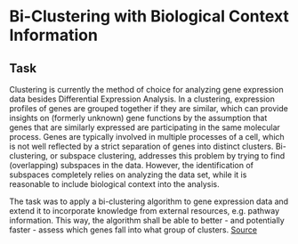 # Bi-Clustering with Biological Context Information

## Task

Clustering is currently the method of choice for analyzing gene expression data besides Differential Expression Analysis. In a clustering, expression profiles of genes are grouped together if they are similar, which can provide insights on (formerly unknown) gene functions by the assumption that genes that are similarly expressed are participating in the same molecular process. Genes are typically involved in multiple processes of a cell, which is not well reflected by a strict separation of genes into distinct clusters. Bi-clustering, or subspace clustering, addresses this problem by trying to find (overlapping) subspaces in the data. However, the identification of subspaces completely relies on analyzing the data set, while it is reasonable to include biological context into the analysis.

The task was to apply a bi-clustering algorithm to gene expression data and extend it to incorporate knowledge from external resources, e.g. pathway information. This way, the algorithm shall be able to better - and potentially faster - assess which genes fall into what group of clusters. [Source](https://hpi.de/plattner/teaching/winter-term-201718/trends-in-bioinformatics.html)
